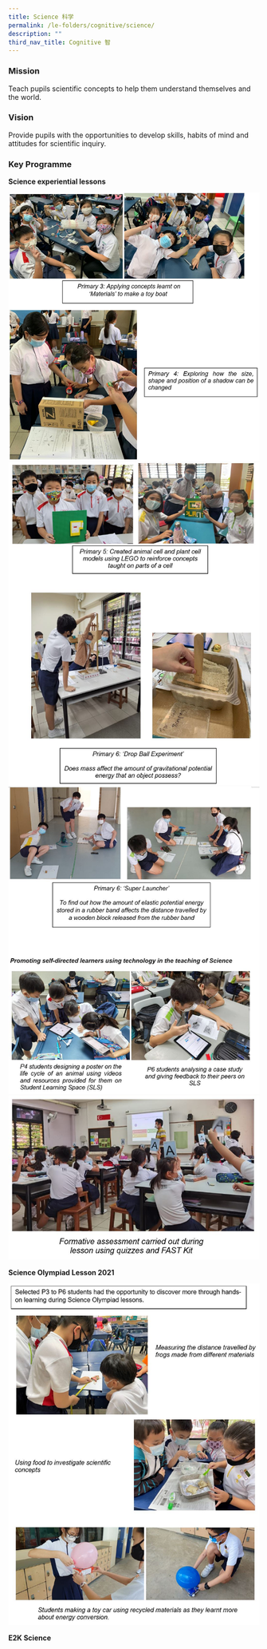 ```yaml
---
title: Science 科学
permalink: /le-folders/cognitive/science/
description: ""
third_nav_title: Cognitive 智
---
```

### Mission

Teach pupils scientific concepts to help them understand themselves and the world.

### Vision

Provide pupils with the opportunities to develop skills, habits of mind and attitudes for scientific inquiry.

### Key Programme

**Science experiential lessons**

![](/images/sci2021-1.jpg)
![](/images/sci2021-2.jpg)
![](/images/sci2021-3.jpg)
![](/images/sci2021-4.jpg)

**Science Olympiad Lesson 2021**

![](/images/sci2021-5.jpg)

**E2K Science**

